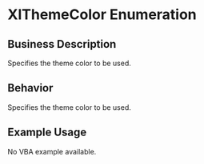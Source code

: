 # XlThemeColor Enumeration

## Business Description
Specifies the theme color to be used.

## Behavior
Specifies the theme color to be used.

## Example Usage
No VBA example available.